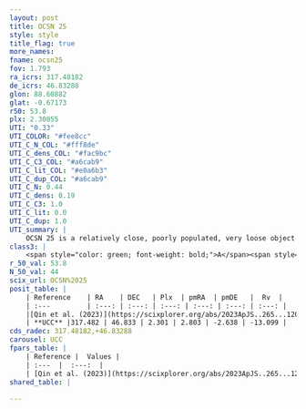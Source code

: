 ```yaml
---
layout: post
title: OCSN 25
style: style
title_flag: true
more_names: 
fname: ocsn25
fov: 1.793
ra_icrs: 317.48182
de_icrs: 46.83288
glon: 88.60882
glat: -0.67173
r50: 53.8
plx: 2.30055
UTI: "0.33"
UTI_COLOR: "#fee8cc"
UTI_C_N_COL: "#fff8de"
UTI_C_dens_COL: "#fac9bc"
UTI_C_C3_COL: "#a6cab9"
UTI_C_lit_COL: "#e0a6b3"
UTI_C_dup_COL: "#a6cab9"
UTI_C_N: 0.44
UTI_C_dens: 0.19
UTI_C_C3: 1.0
UTI_C_lit: 0.0
UTI_C_dup: 1.0
UTI_summary: |
    OCSN 25 is a relatively close, poorly populated, very loose object of very high C3 quality. It was recently reported in the literature.
class3: |
    <span style="color: green; font-weight: bold;">A</span><span style="color: green; font-weight: bold;">A</span>
r_50_val: 53.8
N_50_val: 44
scix_url: OCSN%2025
posit_table: |
    | Reference    | RA    | DEC   | Plx  | pmRA  | pmDE   |  Rv  |
    | :---         | :---: | :---: | :---: | :---: | :---: | :---: |
    |[Qin et al. (2023)](https://scixplorer.org/abs/2023ApJS..265...12Q) | 317.49 | 46.96 | 2.32 | 2.74 | -2.68 | -15.92 |
    | **UCC** |317.482 | 46.833 | 2.301 | 2.803 | -2.638 | -13.099 | 
cds_radec: 317.48182,+46.83288
carousel: UCC
fpars_table: |
    | Reference |  Values |
    | :---  |  :---:  |
    | [Qin et al. (2023)](https://scixplorer.org/abs/2023ApJS..265...12Q) | `E(B-V)=0.12, m-M=8.52, logt=7.45` |
shared_table: |
    
---
```

